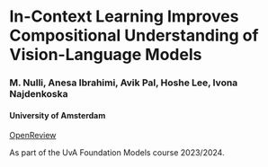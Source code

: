 # In-Context Learning Improves Compositional Understanding of Vision-Language Models

### M. Nulli, Anesa Ibrahimi, Avik Pal, Hoshe Lee, Ivona Najdenkoska
#### University of Amsterdam


[OpenReview](https://openreview.net/forum?id=AoqRlc4lrv)

As part of the UvA Foundation Models course 2023/2024. 
